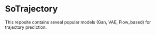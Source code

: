 # SoTrajectory
This reposite contains seveal popular models (Gan, VAE, Flow_based) for trajectory prediction.



